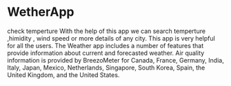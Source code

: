 # WetherApp
check temperture
With the help of this app we can search temperture ,himidity , wind speed or more details of any city.
This app is very helpful for all the users. 
The Weather app includes a number of features that provide information about current and forecasted weather.
Air quality information is provided by BreezoMeter for Canada, France, Germany, India, Italy, Japan, 
Mexico, Netherlands, Singapore, South Korea, Spain, the United Kingdom, and the United States.
